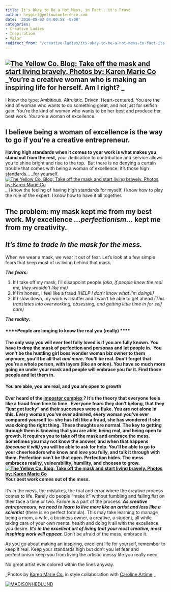 ```yaml
---
title: It's Okay to Be a Hot Mess, in Fact...it's Brave
author: heygirl@yellowconference.com
date: '2016-08-02 04:00:58 -0700'
categories:
- Creative Ladies
- Inspiration
- Valor
redirect_from: "/creative-ladies/its-okay-to-be-a-hot-mess-in-fact-its-brave/"
---
```


## [![The Yellow Co. Blog: Take off the mask and start living bravely. Photos by: Karen Marie Co](https://yellow-blog-images.imgix.net/2016/08/HOT-MESS-BLOG-IMAGE-FINAL-2.jpg)](https://yellow-blog-images.imgix.net/2016/08/HOT-MESS-BLOG-IMAGE-FINAL-2.jpg)_You’re a creative woman who is making an inspiring life for herself. Am I right? _

I know the type: Ambitious. Altruistic. Driven. Heart-centered. You are the kind of woman who wants to do something great, and not just for selfish gain. You’re the kind of woman who wants to be her best and produce her best work. _You_ are a woman of excellence.

## I believe being a woman of excellence is the way to go if you’re a creative entrepreneur.

**Having high standards when it comes to your work is what makes you stand out from the rest,** your dedication to contribution and service allows you to shine bright and rise to the top.  But there is no denying a certain trouble that comes with being a woman of excellence: it’s those high standards… _for yourself.[![The Yellow Co. Blog: Take off the mask and start living bravely. Photos by: Karen Marie Co](https://yellow-blog-images.imgix.net/2016/07/MG_1248-683x1024.jpg)](https://yellow-blog-images.imgix.net/2016/07/MG_1248.jpg) _ I know the feeling of having high standards for myself. I know how to play the role of the expert. I know how to have it all together.

## The problem: my mask kept me from my best work. My excellence _...perfectionism..._ kept me from my creativity.

## _It’s time to trade in the mask for the mess._

When we wear a mask, we wear it out of fear. Let’s look at a few simple fears that keep most of us living behind that mask.

_**The fears:**_

1.  If I take off my mask, I’ll disappoint people _(aka, if people knew the real me, they wouldn’t like me)_
2.  If I’m honest, I feel like a fraud _(HELP I don’t know what I’m doing!!)_
3.  If I slow down, my work will suffer and I won’t be able to get ahead _(This translates into overworking, obsessing, and getting little time in for self care)_

_**The reality:**_

#### ****People are longing to know the real you (really) ****

#### The only way you will ever feel fully loved is if you are fully known. You have to drop the mask of perfection and personas and let people in.  You won’t be the hustling girl boss wonder woman biz owner to them anymore, you’ll be all that _and more._ You’ll be real. Don’t forget that you’re a whole person, with layers (like an onion). You have so much more going on under your mask and people will embrace you for it. Find those people and let them in.

#### ****You are able, you are real, and you are open to growth****

#### Ever heard of the [impostor complex](https://www.youtube.com/watch?v=J3Em-IIAQ6I) ? It’s the theory that everyone feels like a fraud from time to time.  Everyone fears they don’t belong, that they “just got lucky” and their successes were a fluke. You are not alone in this. Every woman you’ve ever admired, every woman you’ve ever compared yourself to- she has felt like a fraud, she has wondered if she was doing the right thing. These thoughts are normal. The key to getting through them is knowing that you are able, being real, and being open to growth. It requires you to take off the mask and embrace the mess. Sometimes you may not know the answer, and when that happens _(because it will)_ you will be able to ask for help. You’ll be able to go to your cheerleaders who know and love you fully, and talk it through with them. Perfection can’t be that open. Perfection hides. The mess embraces reality, vulnerability, humility, and chooses to grow. [![The Yellow Co. Blog: Take off the mask and start living bravely. Photos by: Karen Marie Co](https://yellow-blog-images.imgix.net/2016/07/MG_1241-683x1024.jpg)](https://yellow-blog-images.imgix.net/2016/07/MG_1241.jpg) ****Your best work comes out of the mess.****

It’s in the mess, the mistakes, the trial and error where the creative process comes to life. Rarely do people “make it” without fumbling and falling flat on their face a time or two. Failure is a part of the process. **_As creative entrepreneurs, we need to learn to live more like an artist and less like a scientist_** (there is no perfect formula). This may take learning to manage being a mom, a wife, a business owner, a creative, a student, all while taking care of your own mental health and doing it all with the excellence you desire. **_It’s in the excellent art of living that your most creative, most inspiring work will appear._** Don’t be afraid of the mess, embrace it.

As you go about making an inspiring, excellent life for yourself, remember to keep it real. Keep your standards high but don’t you let fear and perfectionism keep you from living the artistic messy life you really need.

No great artist ever colored within the lines anyway.

_Photos by [Karen Marie Co.](http://karenmarieco.com/) in style collaboration with [Caroline Artime](http://www.carolineartime.com/) _

[![MADISONHEDLUND](https://yellow-blog-images.imgix.net/2016/08/MADISONHEDLUND.jpg)](http://www.madisonhedlund.co/blog/baseline-needs)
